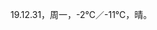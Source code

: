 <link href="../../css/style.css" rel="stylesheet" type="text/css" />

<span class="fzzy">19.12.31，周一，-2℃／-11℃，晴。

